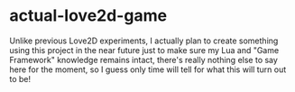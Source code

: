 # actual-love2d-game
Unlike previous Love2D experiments, I actually plan to create something using this project in the near future just to make sure my Lua and "Game Framework" knowledge remains intact, there's really nothing else to say here for the moment, so I guess only time will tell for what this will turn out to be!
